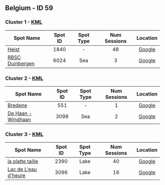 ## Belgium - ID 59

### Cluster 1 - [KML](1.kml)

| Spot Name | Spot ID | Spot Type | Num Sessions | Location |
| --------- | :-----: | :-------: | :----------: | :------: |
| [Heist](https://www.gps-speedsurfing.com/mygps.aspx?mnu=spotsearch&val=1840.md) | 1840 | - | 48| [Google](https://www.google.com/maps/search/?api=1&query=51.34876072,3.250648022)
| [RBSC Duinbergen](https://www.gps-speedsurfing.com/mygps.aspx?mnu=spotsearch&val=6024.md) | 6024 | Sea | 3| [Google](https://www.google.com/maps/search/?api=1&query=51.34817841,3.250883252)

### Cluster 2 - [KML](2.kml)

| Spot Name | Spot ID | Spot Type | Num Sessions | Location |
| --------- | :-----: | :-------: | :----------: | :------: |
| [Bredene](https://www.gps-speedsurfing.com/mygps.aspx?mnu=spotsearch&val=551.md) | 551 | - | 1| [Google](https://www.google.com/maps/search/?api=1&query=51.27369658,3.005920446)
| [De Haan - Windhaan](https://www.gps-speedsurfing.com/mygps.aspx?mnu=spotsearch&val=3098.md) | 3098 | Sea | 2| [Google](https://www.google.com/maps/search/?api=1&query=51.27918549,3.012367996)

### Cluster 3 - [KML](3.kml)

| Spot Name | Spot ID | Spot Type | Num Sessions | Location |
| --------- | :-----: | :-------: | :----------: | :------: |
| [la platte taille](https://www.gps-speedsurfing.com/mygps.aspx?mnu=spotsearch&val=2390.md) | 2390 | Lake | 40| [Google](https://www.google.com/maps/search/?api=1&query=50.1855935,4.36190585)
| [Lac de L'eau d'heure](https://www.gps-speedsurfing.com/mygps.aspx?mnu=spotsearch&val=3096.md) | 3096 | Lake | 16| [Google](https://www.google.com/maps/search/?api=1&query=50.18520151,4.358655121)

